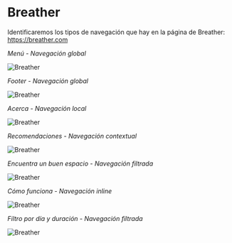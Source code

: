 # Breather

Identificaremos los tipos de navegación que hay en la página de Breather: https://breather.com 
    
_Menú - Navegación global_

![Breather](assets/images/menu-global-navigation.png)

    
_Footer - Navegación global_
    
![Breather](assets/images/footer-global-navigation.png)

    
_Acerca - Navegación local_

![Breather](assets/images/company-navigation-local.png)

    
_Recomendaciones - Navegación contextual_
    
![Breather](assets/images/recommendations-contextual-navigation.png)

    
_Encuentra un buen espacio - Navegación filtrada_
    
![Breather](assets/images/find-filter-navigation.png)


_Cómo funciona - Navegación inline_
    
![Breather](assets/images/chat-inline-navigation.png)

    
_Filtro por día y duración - Navegación filtrada_
    
![Breather](assets/images/room-filter-navigation.png)

    
